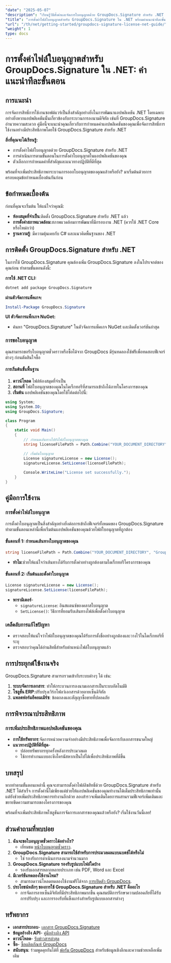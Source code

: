 ```yaml
---
"date": "2025-05-07"
"description": "เรียนรู้วิธีตั้งค่าและจัดการใบอนุญาตด้วย GroupDocs.Signature สำหรับ .NET คู่มือฉบับสมบูรณ์นี้ครอบคลุมทุกอย่างตั้งแต่การติดตั้งไปจนถึงการกำหนดค่าใบอนุญาต"
"title": "การตั้งค่าไฟล์ใบอนุญาตสำหรับ GroupDocs.Signature ใน .NET พร้อมคำแนะนำทีละขั้นตอน"
"url": "/th/net/getting-started/groupdocs-signature-license-net-guide/"
"weight": 1
type: docs
---
```

# การตั้งค่าไฟล์ใบอนุญาตสำหรับ GroupDocs.Signature ใน .NET: คำแนะนำทีละขั้นตอน

## การแนะนำ
การจัดการสิทธิ์การใช้งานซอฟต์แวร์เป็นสิ่งสำคัญอย่างยิ่งในการพัฒนาแอปพลิเคชัน .NET โดยเฉพาะอย่างยิ่งหากแอปพลิเคชันนั้นเกี่ยวข้องกับกระบวนการลงนามดิจิทัล เช่นที่ GroupDocs.Signature อำนวยความสะดวก คู่มือนี้จะแนะนำคุณเกี่ยวกับการกำหนดค่าแอปพลิเคชันของคุณเพื่อจัดการสิทธิ์การใช้งานอย่างมีประสิทธิภาพโดยใช้ GroupDocs.Signature สำหรับ .NET

**สิ่งที่คุณจะได้เรียนรู้:**
- การตั้งค่าไฟล์ใบอนุญาตด้วย GroupDocs.Signature สำหรับ .NET
- การดำเนินการตามขั้นตอนในการตั้งค่าใบอนุญาตในแอปพลิเคชันของคุณ
- ตัวเลือกการกำหนดค่าที่สำคัญและแนวทางปฏิบัติที่ดีที่สุด

พร้อมที่จะเพิ่มประสิทธิภาพกระบวนการออกใบอนุญาตของคุณแล้วหรือยัง? มาเริ่มต้นด้วยการครอบคลุมข้อกำหนดเบื้องต้นกันก่อน

## ข้อกำหนดเบื้องต้น
ก่อนที่คุณจะเริ่มต้น ให้แน่ใจว่าคุณมี:
- **ห้องสมุดที่จำเป็น**:ติดตั้ง GroupDocs.Signature สำหรับ .NET แล้ว
- **การตั้งค่าสภาพแวดล้อม**:สภาพแวดล้อมการพัฒนาที่มีกรอบงาน .NET (ควรใช้ .NET Core หรือใหม่กว่า)
- **ฐานความรู้**: มีความคุ้นเคยกับ C# และแนวคิดพื้นฐานของ .NET

## การติดตั้ง GroupDocs.Signature สำหรับ .NET
ในการใช้ GroupDocs.Signature คุณต้องเพิ่ม GroupDocs.Signature ลงในโปรเจกต์ของคุณก่อน ทำตามขั้นตอนดังนี้:

**การใช้ .NET CLI:**
```bash
dotnet add package GroupDocs.Signature
```

**ผ่านตัวจัดการแพ็คเกจ:**
```powershell
Install-Package GroupDocs.Signature
```

**UI ตัวจัดการแพ็กเกจ NuGet:**
- ค้นหา "GroupDocs.Signature" ในตัวจัดการแพ็คเกจ NuGet และติดตั้งเวอร์ชันล่าสุด

### การขอใบอนุญาต
คุณสามารถขอรับใบอนุญาตชั่วคราวหรือซื้อได้จาก GroupDocs มีรุ่นทดลองใช้ฟรีเพื่อทดสอบฟีเจอร์ต่างๆ ก่อนตัดสินใจซื้อ

#### การเริ่มต้นขั้นพื้นฐาน
1. **ดาวน์โหลด** ไฟล์ห้องสมุดที่จำเป็น
2. **สถานที่** ไฟล์ใบอนุญาตของคุณในไดเร็กทอรีที่สามารถเข้าถึงได้ภายในโครงการของคุณ
3. **เริ่มต้น** แอปพลิเคชันของคุณโดยใช้โค้ดต่อไปนี้:

```csharp
using System;
using System.IO;
using GroupDocs.Signature;

class Program
{
    static void Main()
    {
        // กำหนดเส้นทางไปยังไฟล์ใบอนุญาตของคุณ
        string licenseFilePath = Path.Combine("YOUR_DOCUMENT_DIRECTORY", "GroupDocs.license");

        // เริ่มต้นใบอนุญาต
        License signatureLicense = new License();
        signatureLicense.SetLicense(licenseFilePath);
        
        Console.WriteLine("License set successfully.");
    }
}
```

## คู่มือการใช้งาน
### การตั้งค่าไฟล์ใบอนุญาต
การตั้งค่าใบอนุญาตเป็นสิ่งสำคัญอย่างยิ่งต่อการเข้าถึงฟีเจอร์ทั้งหมดของ GroupDocs.Signature ทำตามขั้นตอนเหล่านี้เพื่อเริ่มต้นแอปพลิเคชันของคุณด้วยไฟล์ใบอนุญาตที่ถูกต้อง

#### ขั้นตอนที่ 1: กำหนดเส้นทางใบอนุญาตของคุณ
```csharp
string licenseFilePath = Path.Combine("YOUR_DOCUMENT_DIRECTORY", "GroupDocs.license");
```
- **ทำไม**:ช่วยให้แน่ใจว่าเส้นทางได้รับการตั้งค่าอย่างถูกต้องตามไดเร็กทอรีโครงการของคุณ

#### ขั้นตอนที่ 2: เริ่มต้นและตั้งค่าใบอนุญาต
```csharp
License signatureLicense = new License();
signatureLicense.SetLicense(licenseFilePath);
```
- **พารามิเตอร์**-
  - `signatureLicense`: อินสแตนซ์ของคลาสใบอนุญาต
  - `SetLicense()`: วิธีการที่ยอมรับเส้นทางไฟล์เพื่อตั้งค่าใบอนุญาต

### เคล็ดลับการแก้ไขปัญหา
- ตรวจสอบให้แน่ใจว่าไฟล์ใบอนุญาตของคุณได้รับการตั้งชื่ออย่างถูกต้องและวางไว้ในไดเร็กทอรีที่ระบุ
- ตรวจสอบว่าคุณได้อ่านสิทธิ์สำหรับตำแหน่งไฟล์ใบอนุญาตแล้ว

## การประยุกต์ใช้งานจริง
GroupDocs.Signature สามารถรวมเข้ากับระบบต่างๆ ได้ เช่น:
1. **ระบบจัดการเอกสาร**: ทำให้กระบวนการลงนามเอกสารเป็นระบบอัตโนมัติ
2. **โซลูชั่น ERP**:ปรับปรุงเวิร์กโฟลว์เอกสารด้วยลายเซ็นดิจิทัล
3. **แพลตฟอร์มอีคอมเมิร์ซ**: ข้อตกลงและสัญญาซื้อขายที่ปลอดภัย

## การพิจารณาประสิทธิภาพ
### การเพิ่มประสิทธิภาพแอปพลิเคชันของคุณ
- **การใช้ทรัพยากร**:จัดการหน่วยความจำอย่างมีประสิทธิภาพเพื่อจัดการกับเอกสารขนาดใหญ่
- **แนวทางปฏิบัติที่ดีที่สุด**-
  - ปล่อยทรัพยากรทุกครั้งหลังการประมวลผล
  - ใช้การทำงานแบบอะซิงโครนัสหากเป็นไปได้เพื่อประสิทธิภาพที่ดีขึ้น

## บทสรุป
หากทำตามขั้นตอนเหล่านี้ คุณจะสามารถตั้งค่าไฟล์ลิขสิทธิ์ด้วย GroupDocs.Signature สำหรับ .NET ได้สำเร็จ การตั้งค่านี้ไม่เพียงแต่ช่วยให้แอปพลิเคชันของคุณทำงานได้เต็มประสิทธิภาพเท่านั้น แต่ยังช่วยเพิ่มประสิทธิภาพการทำงานอีกด้วย ลองสำรวจเพิ่มเติมโดยการผสานรวมฟีเจอร์เพิ่มเติมและขยายขีดความสามารถของโครงการของคุณ

พร้อมที่จะเพิ่มประสิทธิภาพโซลูชันการจัดการเอกสารของคุณแล้วหรือยัง? เริ่มใช้งานวันนี้เลย!

## ส่วนคำถามที่พบบ่อย
1. **ฉันจะขอใบอนุญาตชั่วคราวได้อย่างไร?**
   - เยี่ยมชม [หน้าใบอนุญาตชั่วคราว](https://purchase-groupdocs.com/temporary-license/).
2. **GroupDocs.Signature สามารถใช้สำหรับการประมวลผลแบบแบตช์ได้หรือไม่**
   - ใช่ รองรับการดำเนินการลงนามจำนวนมาก
3. **GroupDocs.Signature รองรับรูปแบบไฟล์ใดบ้าง**
   - รองรับเอกสารหลากหลายประเภท เช่น PDF, Word และ Excel
4. **มีเวอร์ชันทดลองใช้งานไหม?**
   - สามารถดาวน์โหลดทดลองใช้งานฟรีได้จาก [การเปิดตัว GroupDocs](https://releases-groupdocs.com/signature/net/).
5. **ประโยชน์หลักๆ ของการใช้ GroupDocs.Signature สำหรับ .NET คืออะไร**
   - การจัดการลายเซ็นดิจิทัลที่มีประสิทธิภาพมากขึ้น คุณสมบัติการรักษาความปลอดภัยที่ได้รับการปรับปรุง และการรองรับที่แข็งแกร่งสำหรับรูปแบบเอกสารต่างๆ

## ทรัพยากร
- **เอกสารประกอบ**- [เอกสาร GroupDocs.Signature](https://docs.groupdocs.com/signature/net/)
- **ข้อมูลอ้างอิง API**- [คู่มืออ้างอิง API](https://reference.groupdocs.com/signature/net/)
- **ดาวน์โหลด**- [รับข่าวสารล่าสุด](https://releases.groupdocs.com/signature/net/)
- **ซื้อ**- [ซื้อผลิตภัณฑ์ GroupDocs](https://purchase.groupdocs.com/buy)
- **สนับสนุน**: ร่วมพูดคุยกันได้ที่ [ฟอรัม GroupDocs](https://forum.groupdocs.com/c/signature/) สำหรับข้อมูลเชิงลึกและความช่วยเหลือเพิ่มเติม
